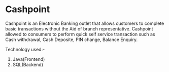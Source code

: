 # Cashpoint
Cashpoint is an Electronic Banking outlet that allows customers to complete basic transactions without the Aid of  branch representative. Cashpoint allowed to consumers to perform quick self service transaction such as Cash withdrawal, Cash Deposite, PIN change, Balance Enquiry.


Technology used:-
1. Java(Frontend)
2. SQL(Backend)

